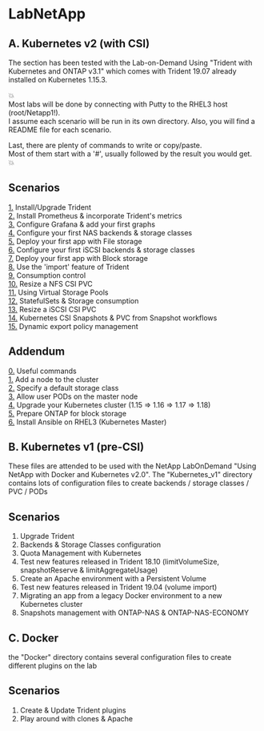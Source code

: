 # LabNetApp

## A. Kubernetes v2 (with CSI)

The section has been tested with the Lab-on-Demand Using "Trident with Kubernetes and ONTAP v3.1" which comes with Trident 19.07 already installed on Kubernetes 1.15.3.

:boom:  
Most labs will be done by connecting with Putty to the RHEL3 host (root/Netapp1!).  
I assume each scenario will be run in its own directory. Also, you will find a README file for each scenario.  

Last, there are plenty of commands to write or copy/paste.  
Most of them start with a '#', usually followed by the result you would get.  
:boom:  

Scenarios
---------
[1.](Kubernetes_v2/Scenarios/Scenario01) Install/Upgrade Trident  
[2.](Kubernetes_v2/Scenarios/Scenario02) Install Prometheus & incorporate Trident's metrics  
[3.](Kubernetes_v2/Scenarios/Scenario03) Configure Grafana & add your first graphs  
[4.](Kubernetes_v2/Scenarios/Scenario04) Configure your first NAS backends & storage classes  
[5.](Kubernetes_v2/Scenarios/Scenario05) Deploy your first app with File storage  
[6.](Kubernetes_v2/Scenarios/Scenario06) Configure your first iSCSI backends & storage classes  
[7.](Kubernetes_v2/Scenarios/Scenario07) Deploy your first app with Block storage  
[8.](Kubernetes_v2/Scenarios/Scenario08) Use the 'import' feature of Trident  
[9.](Kubernetes_v2/Scenarios/Scenario09) Consumption control  
[10.](Kubernetes_v2/Scenarios/Scenario10) Resize a NFS CSI PVC  
[11.](Kubernetes_v2/Scenarios/Scenario11) Using Virtual Storage Pools  
[12.](Kubernetes_v2/Scenarios/Scenario12) StatefulSets & Storage consumption  
[13.](Kubernetes_v2/Scenarios/Scenario13) Resize a iSCSI CSI PVC  
[14.](Kubernetes_v2/Scenarios/Scenario14) Kubernetes CSI Snapshots & PVC from Snapshot workflows  
[15.](Kubernetes_v2/Scenarios/Scenario15) Dynamic export policy management  

Addendum
--------
[0.](Kubernetes_v2/Addendum/Addenda00) Useful commands    
[1.](Kubernetes_v2/Addendum/Addenda01) Add a node to the cluster  
[2.](Kubernetes_v2/Addendum/Addenda02) Specify a default storage class  
[3.](Kubernetes_v2/Addendum/Addenda03) Allow user PODs on the master node  
[4.](Kubernetes_v2/Addendum/Addenda04) Upgrade your Kubernetes cluster (1.15 => 1.16 => 1.17 => 1.18)  
[5.](Kubernetes_v2/Addendum/Addenda05) Prepare ONTAP for block storage  
[6.](Kubernetes_v2/Addendum/Addenda06) Install Ansible on RHEL3 (Kubernetes Master)  

## B. Kubernetes v1 (pre-CSI)

These files are attended to be used with the NetApp LabOnDemand "Using NetApp with Docker and Kubernetes v2.0".
The "Kubernetes_v1" directory contains lots of configuration files to create backends / storage classes / PVC / PODs

Scenarios
---------
1. Upgrade Trident
2. Backends & Storage Classes configuration
3. Quota Management with Kubernetes
4. Test new features released in Trident 18.10 (limitVolumeSize, snapshotReserve & limitAggregateUsage)
5. Create an Apache environment with a Persistent Volume
6. Test new features released in Trident 19.04 (volume import)
7. Migrating an app from a legacy Docker environment to a new Kubernetes cluster
8. Snapshots management with ONTAP-NAS & ONTAP-NAS-ECONOMY


## C. Docker

the "Docker" directory contains several configuration files to create different plugins on the lab

Scenarios
---------
1. Create & Update Trident plugins
2. Play around with clones & Apache